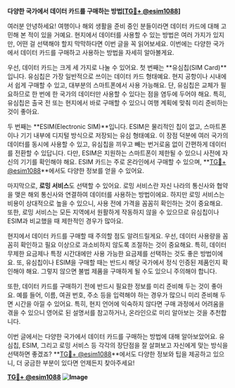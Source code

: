 **다양한 국가에서 데이터 카드를 구매하는 방법[[TG💪+ @esim1088](https://t.me/s/esim1088)]**

여러분 안녕하세요! 여행이나 해외 생활을 준비 중인 분들이라면 데이터 카드에 대해 고민해 본 적이 있을 거예요. 현지에서 데이터를 사용할 수 있는 방법은 여러 가지가 있지만, 어떤 걸 선택해야 할지 막막하다면 이번 글을 꼭 읽어보세요. 이번에는 다양한 국가에서 데이터 카드를 구매하고 사용하는 방법을 자세히 알아볼게요.

우선, 데이터 카드는 크게 세 가지로 나눌 수 있어요. 첫 번째는 **유심칩(SIM Card)**입니다. 유심칩은 가장 일반적으로 쓰이는 데이터 카드 형태예요. 현지 공항이나 시내에서 쉽게 구매할 수 있고, 대부분의 스마트폰에서 사용 가능해요. 단, 유심칩은 교체가 필요하므로 한 번에 한 국가의 데이터만 사용할 수 있다는 점을 염두에 두어야 해요. 특히, 유심칩은 출국 전 또는 현지에서 바로 구매할 수 있으니 여행 계획에 맞춰 미리 준비하는 것이 좋아요.

두 번째는 **ESIM(Electronic SIM)**입니다. ESIM은 물리적인 칩이 없고, 스마트폰이나 기기 내부에 디지털 방식으로 저장되는 유심 형태예요. 이 장점 덕분에 여러 국가의 데이터를 동시에 사용할 수 있고, 유심칩을 끼우고 빼는 번거로움 없이 간편하게 데이터를 전환할 수 있답니다. 다만, ESIM은 지원하는 스마트폰이 제한될 수 있으니 사전에 자신의 기기를 확인해야 해요. ESIM 카드는 주로 온라인에서 구매할 수 있으며, **[TG💪+ @esim1088](https://t.me/s/esim1088)**에서도 다양한 정보를 얻을 수 있어요.

마지막으로, **로밍 서비스**도 선택할 수 있어요. 로밍 서비스란 자신 나라의 통신사와 협약을 맺은 해외 통신사와 연결하여 데이터를 사용하는 방법이에요. 하지만 로밍 서비스는 비용이 상대적으로 높을 수 있으니, 사용 전에 가격을 꼼꼼히 확인하는 것이 중요해요. 또한, 로밍 서비스는 모든 지역에서 원활하게 작동하지 않을 수 있으므로 유심칩이나 ESIM과 비교했을 때 제한적인 경우가 많아요.

현지에서 데이터 카드를 구매할 때 주의할 점도 알려드릴게요. 우선, 데이터 사용량을 꼼꼼히 확인하고 필요 이상으로 과소비하지 않도록 조절하는 것이 중요해요. 특히, 데이터 무제한 요금제나 특정 시간대에만 사용 가능한 요금제를 선택하는 것도 좋은 방법이에요. 또, 유심칩이나 ESIM을 구매할 때는 반드시 해당 국가에서 정식 인증된 제품인지 확인해야 해요. 그렇지 않으면 불법 제품을 구매하게 될 수도 있으니 주의해야 합니다.

또한, 데이터 카드를 구매하기 전에 반드시 필요한 정보를 미리 준비해 두는 것이 좋아요. 예를 들어, 이름, 여권 번호, 주소 등을 입력해야 하는 경우가 많으니 미리 준비해 두면 시간을 아낄 수 있어요. 특히, 현지 언어에 익숙하지 않다면 구매 과정에서 어려움을 겪을 수 있으니 영어로 된 설명서를 참고하거나, 온라인으로 미리 알아보는 것을 추천합니다.

이번 글에서는 다양한 국가에서 데이터 카드를 구매하는 방법에 대해 알아보았어요. 유심칩, ESIM, 그리고 로밍 서비스 등 각각의 장단점을 잘 살펴보고 자신에게 맞는 방식을 선택하면 좋겠죠? **[TG💪+ @esim1088](https://t.me/s/esim1088)**에서도 다양한 정보와 팁을 제공하고 있으니, 더 궁금한 부분이 있다면 언제든지 찾아주세요!

**[TG💪+ @esim1088](https://t.me/s/esim1088) ![Image](https://i.postimg.cc/Y0z9fWf4/image.png)**